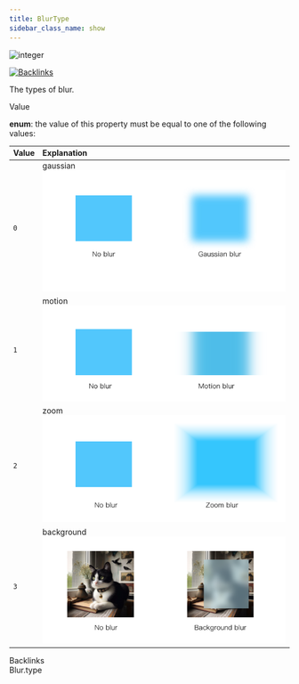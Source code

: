 ```yaml
---
title: BlurType
sidebar_class_name: show
---
```


<div className="section-badges">

<div><img alt="integer" src="https://img.shields.io/badge/integer-integer?label=Type" /></div>

<a href="#backlinks"><img alt="Backlinks" src="https://img.shields.io/badge/1-Backlinks?label=Backlinks&color=%230ea5e9" /></a>

</div>

The types of blur.

<div className="property-item">

Value

<div className="value-description">

**enum**: the value of this property must be equal to one of the following values:

| Value | Explanation                                                                                                                                                                                               |
| :---- | :-------------------------------------------------------------------------------------------------------------------------------------------------------------------------------------------------------- |
| `0`   | <div className="enum-description">gaussian<div className="enum-images"><img src="https://raw.githubusercontent.com/verygoodgraphics/resource/main/img/vector/Blur/gaussian.png" alt="" /></div></div>     |
| `1`   | <div className="enum-description">motion<div className="enum-images"><img src="https://raw.githubusercontent.com/verygoodgraphics/resource/main/img/vector/Blur/motion.png" alt="" /></div></div>         |
| `2`   | <div className="enum-description">zoom<div className="enum-images"><img src="https://raw.githubusercontent.com/verygoodgraphics/resource/main/img/vector/Blur/zoom.png" alt="" /></div></div>             |
| `3`   | <div className="enum-description">background<div className="enum-images"><img src="https://raw.githubusercontent.com/verygoodgraphics/resource/main/img/vector/Blur/background.png" alt="" /></div></div> |

</div>

</div>

<div id="backlinks" className="section-backlinks">

<div className="backlinks-title">Backlinks</div>

<div className="backlink">
      <Link to='/specs/vectorgraphics/blur#type'>Blur.type</Link>
      </div>

</div>
